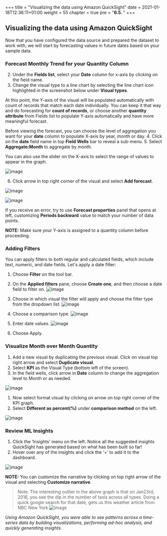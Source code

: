 +++
title = "Visualizing the data using Amazon QuickSight"
date = 2021-01-18T12:36:11+01:00
weight = 55
chapter = true
pre = "<b>6.5. </b>"
+++


## Visualizing the data using Amazon QuickSight

Now that you have configured the data source and prepared the dataset to work with, we will
start by forecasting values in future dates based on your sample data.

### Forecast Monthly Trend for your Quantity Column

2. Under the **Fields list**, select your **Date** column for x-axis by clicking on the field name.
3. Change the visual type to a line chart by selecting the line chart icon highlighted in the screenshot below under **Visual types**.

At this point, the Y-axis of the visual will be populated automatically with count of records
that match each date individually. You can keep it that way and do forecasting for
**count of records**, or choose another **quantity attribute** from Fields list to populate
 Y-axis automatically and have more meaningful forecast.

Before viewing the forecast, you can choose the level of aggregation you want for your **date**
column to populate X-axis by year, month or day. 
4. Click on the **date** field name in top **Field Wells** bar to reveal a sub-menu.
5. Select **Aggregate:Month** to aggregate by month.

You can also use the slider on the X-axis to select the range of values to appear in the graph.

![image](/visualization_images/prepare-forecast.png)

6. Click arrow in top right corner of the visual and select **Add forecast**.

![image](/visualization_images/forecast.png)

![image](/visualization_images/end.png)

If you receive an error, try to use **Forecast properties** panel that opens at left, customizing **Periods backward** value to match your number of data points.

**NOTE:** Make sure your Y-axis is assigned to a quantity column before proceeding.

### Adding Filters

You can apply filters to both regular and calculated fields, which include text, numeric, and date fields.
Let's apply a date filter:

1. Choose **Filter** on the tool bar.
2. On the **Applied filters** pane, choose **Create one**, and then choose a date field to filter on.
![image](/visualization_images/filter_creation.png)

3. Choose in which visual the filter will apply and choose the filter type from the dropdown list.
![image](/visualization_images/filter_selection.png)

4. Choose a comparison type.
![image](/visualization_images/filter_comparison_type.png)

5. Enter date values.
![image](/visualization_images/time_range.png)

6. Choose Apply.

### Visualize Month over Month Quantity

1. Add a new visual by duplicating the previous visual. Click on visual top right arrow and select **Duplicate visual**.
2. Select **KPI** as the Visual Type (bottom left of the screen).
3. In the field wells, click arrow in **Date** column to change the aggregation level to Month or as needed.

![image](/visualization_images/kpi.png)

1. Now select format visual by clicking on arrow on top right corner of the KPI graph.
2. Select **Different as percent(%)** under **comparison method** on the left.

![image](/visualization_images/kpi-percent.png)


### Review ML Insights

1. Click the ‘Insights’ menu on the left. Notice all the suggested insights QuickSight has generated based on what has been built so far!
2. Hover over any of the insights and click the ‘+’ to add it to the dashboard.

![image](/visualization_images/add-insight.png)

**NOTE:** You can customize the narrative by clicking on top right arrow of the visual and
selecting **Customize narrative**.

> Note: The interesting outlier in the above graph is that on Jan23rd, 2016, you see the dip in the number of taxis across all types. Doing a quick google search for that date, gets us this weather article from NBC New York
> ![image](https://s3.amazonaws.com/us-east-1.data-analytics/labcontent/reinvent2017content-abd313/lab2/qsimage22.PNG)

*Using Amazon QuickSight, you were able to see patterns across a time-series data by building visualizations, performing ad-hoc analysis, and quickly generating insights.*
